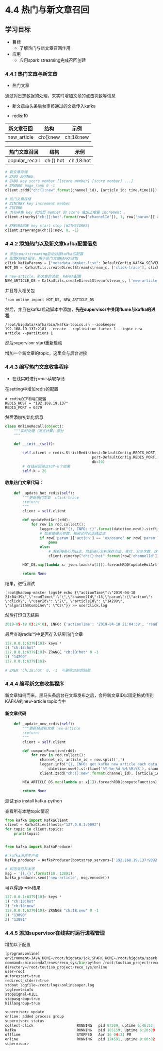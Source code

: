 # 4.4 热门与新文章召回

## 学习目标

- 目标
  - 了解热门与新文章召回作用
- 应用
  - 应用spark streaming完成召回创建

### 4.4.1 热门文章与新文章

* 热门文章

通过对日志数据的处理，来实时增加文章的点击次数等信息

* 新文章由头条后台审核通过的文章传入kafka

* redis:10

| 新文章召回  |   结构    | 示例      |
| ----------- | :-------: | --------- |
| new_article | ch:{}:new | ch:18:new |

| 热门文章召回   | 结构      | 示例      |
| -------------- | --------- | --------- |
| popular_recall | ch:{}:hot | ch:18:hot |

```python
# 新文章存储
# ZADD ZRANGE
# ZADD key score member [[score member] [score member] ...]
# ZRANGE page_rank 0 -1
client.zadd("ch:{}:new".format(channel_id), {article_id: time.time()})

# 热门文章存储
# ZINCRBY key increment member
# ZSCORE
# 为有序集 key 的成员 member 的 score 值加上增量 increment 。
client.zincrby("ch:{}:hot".format(row['channelId']), 1, row['param']['articleId'])

# ZREVRANGE key start stop [WITHSCORES]
client.zrevrange(ch:{}:new, 0, -1)
```

### 4.4.2 添加热门以及新文章kafka配置信息

```python
# 添加sparkstreaming启动对接kafka的配置
# 配置KAFKA相关，用于热门文章KAFKA读取
click_kafkaParams = {"metadata.broker.list": DefaultConfig.KAFKA_SERVER}
HOT_DS = KafkaUtils.createDirectStream(stream_c, ['click-trace'], click_kafkaParams)

# new-article，新文章的读取  KAFKA配置
NEW_ARTICLE_DS = KafkaUtils.createDirectStream(stream_c, ['new-article'], click_kafkaParams)
```

并且导入相关包

```
from online import HOT_DS, NEW_ARTICLE_DS
```

然后，并且在kafka启动脚本中添加，**先在supervisor中关闭flume与kafka的进程**

```
/root/bigdata/kafka/bin/kafka-topics.sh --zookeeper 192.168.19.137:2181 --create --replication-factor 1 --topic new-article --partitions 1
```

然后supervisor start重新启动

增加一个新文章的topic，这里会与后台对接

### 4.4.3 编写热门文章收集程序

* 在线实时进行redis读取存储

在setting中增加redis的配置

```
# redis的IP和端口配置
REDIS_HOST = "192.168.19.137"
REDIS_PORT = 6379
```

然后添加初始化信息

```python
class OnlineRecall(object):
    """实时处理（流式计算）部分
    """

    def __init__(self):

        self.client = redis.StrictRedis(host=DefaultConfig.REDIS_HOST,
                                        port=DefaultConfig.REDIS_PORT,
                                        db=10)
        # 在线召回筛选TOP-k个结果
        self.k = 20
```

#### 收集热门文章代码：

```python
    def _update_hot_redis(self):
        """更新热门文章  click-trace
        :return:
        """
        client = self.client

        def updateHotArt(rdd):
            for row in rdd.collect():
                logger.info("{}, INFO: {}".format(datetime.now().strftime('%Y-%m-%d %H:%M:%S'), row))
                # 如果是曝光参数，和阅读时长选择过滤
                if row['param']['action'] == 'exposure' or row['param']['action'] == 'read':
                    pass
                else:
                    # 解析每条行为日志，然后进行分析保存点击，喜欢，分享次数，这里所有行为都自增1
                    client.zincrby("ch:{}:hot".format(row['channelId']), 1, row['param']['articleId'])

        HOT_DS.map(lambda x: json.loads(x[1])).foreachRDD(updateHotArt)

        return None
```

结果，进行测试

```
[root@hadoop-master logs]# echo {\"actionTime\":\"2019-04-10 21:04:39\",\"readTime\":\"\",\"channelId\":18,\"param\":{\"action\": \"click\", \"userId\": \"2\", \"articleId\": \"14299\", \"algorithmCombine\": \"C2\"}} >> userClick.log
```

然后打印日志结果

```python
2019-05-18 03:24:01, INFO: {'actionTime': '2019-04-10 21:04:39', 'readTime': '', 'channelId': 18, 'param': {'action': 'click', 'userId': '2', 'articleId': '14299', 'algorithmCombine': 'C2'}}
```

最后查询redis当中是否存入结果热门文章

```python
127.0.0.1:6379[10]> keys *
1) "ch:18:hot"
127.0.0.1:6379[10]> ZRANGE "ch:18:hot" 0 -1
1) "14299"
127.0.0.1:6379[10]> 
  
# ZREM 'ch:18:hot' 0, -1  可删除之前的结果
```

### 4.4.4 编写新文章收集程序

新文章如何而来，黑马头条后台在文章发布之后，会将新文章ID以固定格式传到KAFKA的new-article topic当中

#### 新文章代码

```python
    def _update_new_redis(self):
        """更新频道新文章 new-article
        :return:
        """
        client = self.client

        def computeFunction(rdd):
            for row in rdd.collect():
                channel_id, article_id = row.split(',')
                logger.info("{}, INFO: get kafka new_article each data:channel_id{}, article_id{}".format(
                    datetime.now().strftime('%Y-%m-%d %H:%M:%S'), channel_id, article_id))
                client.zadd("ch:{}:new".format(channel_id), {article_id: time.time()})

        NEW_ARTICLE_DS.map(lambda x: x[1]).foreachRDD(computeFunction)

        return None
```

测试:pip install kafka-python

查看所有本地topic情况

```python
from kafka import KafkaClient
client = KafkaClient(hosts="127.0.0.1:9092")
for topic in client.topics:
    print(topic)
```

```python

from kafka import KafkaProducer 

# kafka消息生产者
kafka_producer = KafkaProducer(bootstrap_servers=['192.168.19.137:9092'])

# 构造消息并发送
msg = '{},{}'.format(18, 13891)
kafka_producer.send('new-article', msg.encode())
```

可以得到redis结果

```python
127.0.0.1:6379[10]> keys *
1) "ch:18:hot"
2) "ch:18:new"
127.0.0.1:6379[10]> ZRANGE "ch:18:new" 0 -1
1) "13890"
2) "13891"
```

### 4.4.5 添加supervisor在线实时运行进程管理

增加以下配置

```python
[program:online]
environment=JAVA_HOME=/root/bigdata/jdk,SPARK_HOME=/root/bigdata/spark,HADOOP_HOME=/root/bigdata/hadoop,PYSPARK_PYTHON=/miniconda2/envs/reco_sys/bin/python ,PYSPARK_DRIVER_PYTHON=/miniconda2/envs/reco_sys/bin/python,PYSPARK_SUBMIT_ARGS='--packages org.apache.spark:spark-streaming-kafka-0-8_2.11:2.2.2 pyspark-shell'
command=/miniconda2/envs/reco_sys/bin/python /root/toutiao_project/reco_sys/online/online_update.py
directory=/root/toutiao_project/reco_sys/online
user=root
autorestart=true
redirect_stderr=true
stdout_logfile=/root/logs/onlinesuper.log
loglevel=info
stopsignal=KILL
stopasgroup=true
killasgroup=true
```

```python
supervisor> update
online: added process group
supervisor> status
collect-click                    RUNNING   pid 97209, uptime 6:46:53
kafka                            RUNNING   pid 105159, uptime 6:20:09
offline                          STOPPED   Apr 16 04:31 PM
online                           RUNNING   pid 124591, uptime 0:00:02
supervisor> 
```